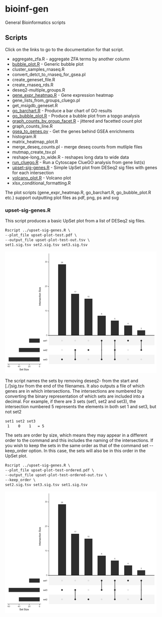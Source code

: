 # bioinf-gen

General Bioinformatics scripts

## Scripts

Click on the links to go to the documentation for that script.

* aggregate_zfa.R - aggregate ZFA terms by another column
* [bubble_plot.R](docs/bubble_plot/bubble_plot.md) - Generic bubble plot
* cluster_samples_rnaseq.R
* convert_detct_to_rnaseq_for_gsea.pl
* create_geneset_file.R
* create_rnaseq_rds.R
* deseq2-multiple_groups.R
* [gene_expr_heatmap.R](docs/gene_expr_heatmap/gene_expr_heatmap.md) - Gene expression heatmap
* gene_lists_from_groups_cluego.pl
* get_msigdb_geneset.R
* [go_barchart.R](docs/go_barchart/go_barchart.md) - Produce a bar chart of GO results
* [go_bubble_plot.R](docs/go_bubble_plot/go_bubble_plot.md) - Produce a bubble plot from a topgo analysis
* [graph_counts_by_group_facet.R](docs/graph_counts_by_group_facet/graph_counts_by_group_facet.md) - jittered and facetted count plot
* graph_counts_line.R
* [gsea_to_genes.py](docs/gsea_to_genes/gsea_to_genes.md) - Get the genes behind GSEA enrichments
* histogram.R
* matrix_heatmap_plot.R
* merge_deseq_counts.pl - merge deseq counts from mutliple files
* mutmap_create_tsv.pl
* reshape-long_to_wide.R - reshapes long data to wide data
* [run_cluego.R](docs/run_cluego/run_cluego.md) - Run a Cytoscape ClueGO analysis from gene list(s)
* [upset-sig-genes.R](https://github.com/richysix/bioinf-gen#upset-sig-genesr) - Simple UpSet plot from DESeq2 sig files with genes for each intersection
* [volcano_plot.R](docs/volcano_plot/volcano_plot.md) - Volcano plot
* xlsx_conditional_formatting.R

The plot scripts (gene_expr_heatmap.R, go_barchart.R, go_bubble_plot.R etc.) support outputting plot files as
pdf, png, ps and svg

### upset-sig-genes.R

This script produces a basic UpSet plot from a list of DESeq2 sig files.

```
Rscript ../upset-sig-genes.R \
--plot_file upset-plot-test.pdf \
--output_file upset-plot-test-out.tsv \
set1.sig.tsv set2.sig.tsv set3.sig.tsv
```

![UpSet plot of 3 sets, showing the sizes of each set and the sizes of the intersections between the sets](test_data/upset-plot-test.png "UpSet plot of 3 sets")

The script names the sets by removing deseq2- from the start and [./]sig.tsv from the end of the filenames.
It also outputs a file of which genes are in which intersections.
The intersections are numbered by converting the binary representation of which sets are included into a decimal.
For example, if there are 3 sets (set1, set2 and set3), the intersection numbered 5 represents the elements in both set 1 and set3, but not set2
```
set1 set2 set3
 1    0    1   = 5
```

The sets are order by size, which means they may appear in a different order to the command and this includes the naming of the intersections.
If you wish to keep the sets in the same order as that of the command set --keep_order option. In this case, the sets will also be in this order in the UpSet plot.

```
Rscript ../upset-sig-genes.R \
--plot_file upset-plot-test-ordered.pdf \
--output_file upset-plot-test-ordered-out.tsv \
--keep_order \
set2.sig.tsv set3.sig.tsv set1.sig.tsv
```

![UpSet plot of 3 sets, showing the sizes of each set and the sizes of the intersections between the sets](test_data/upset-plot-test-ordered.png "UpSet plot of 3 sets not ordered by set size")



